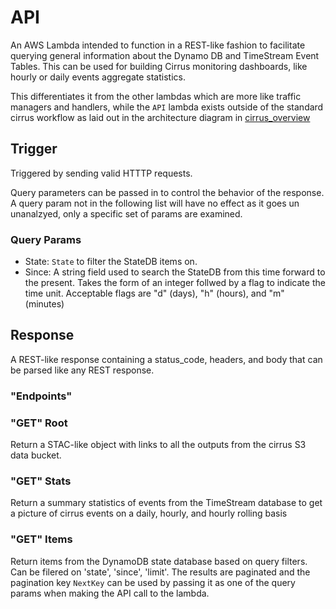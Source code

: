 # API

An AWS Lambda intended to function in a REST-like fashion to facilitate querying general information about the Dynamo DB and TimeStream Event Tables.  This can be used for building Cirrus monitoring dashboards, like hourly or daily events aggregate statistics.

This differentiates it from the other lambdas which are more like traffic managers and handlers, while the `API` lambda exists outside of the standard cirrus workflow as laid out in the architecture diagram in [cirrus_overview](/docs/src//cirrus/10_intro.rst)

## Trigger

Triggered by sending valid HTTTP requests.

Query parameters can be passed in to control the behavior of the response.  A query param not in the following list will have no effect as it goes un unanalzyed, only a specific set of params are examined.

### Query Params
- State: `State` to filter the StateDB items on.
- Since: A string field used to search the StateDB from this time forward to the present.  Takes the form of an integer follwed by a flag to indicate the time unit.  Acceptable flags are "d" (days), "h" (hours), and "m" (minutes)

## Response

A REST-like response containing a status_code, headers, and body that can be parsed like any REST response.

### "Endpoints"

### "GET" Root

Return a STAC-like object with links to all the outputs from the cirrus S3 data bucket.

### "GET" Stats

Return a summary statistics of events from the TimeStream database to get a picture of cirrus events on a daily, hourly, and hourly rolling basis

### "GET" Items

Return items from the DynamoDB state database based on query filters.  Can be filered on 'state', 'since', 'limit'. The results are paginated and the pagination key `NextKey` can be used by passing it as one of the query params when making the API call to the lambda.
